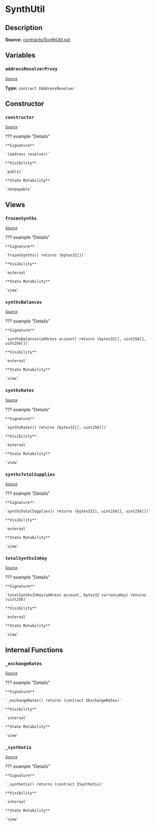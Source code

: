 # SynthUtil

## Description

**Source:** [contracts/SynthUtil.sol](https://github.com/Synthetixio/synthetix/tree/v2.35.2/contracts/SynthUtil.sol)

## Variables

### `addressResolverProxy`

<sub>[Source](https://github.com/Synthetixio/synthetix/tree/v2.35.2/contracts/SynthUtil.sol#L13)</sub>

**Type:** `contract IAddressResolver`

## Constructor

### `constructor`

<sub>[Source](https://github.com/Synthetixio/synthetix/tree/v2.35.2/contracts/SynthUtil.sol#L19)</sub>

??? example "Details"

    **Signature**

    `(address resolver)`

    **Visibility**

    `public`

    **State Mutability**

    `nonpayable`

## Views

### `frozenSynths`

<sub>[Source](https://github.com/Synthetixio/synthetix/tree/v2.35.2/contracts/SynthUtil.sol#L70)</sub>

??? example "Details"

    **Signature**

    `frozenSynths() returns (bytes32[])`

    **Visibility**

    `external`

    **State Mutability**

    `view`

### `synthsBalances`

<sub>[Source](https://github.com/Synthetixio/synthetix/tree/v2.35.2/contracts/SynthUtil.sol#L46)</sub>

??? example "Details"

    **Signature**

    `synthsBalances(address account) returns (bytes32[], uint256[], uint256[])`

    **Visibility**

    `external`

    **State Mutability**

    `view`

### `synthsRates`

<sub>[Source](https://github.com/Synthetixio/synthetix/tree/v2.35.2/contracts/SynthUtil.sol#L84)</sub>

??? example "Details"

    **Signature**

    `synthsRates() returns (bytes32[], uint256[])`

    **Visibility**

    `external`

    **State Mutability**

    `view`

### `synthsTotalSupplies`

<sub>[Source](https://github.com/Synthetixio/synthetix/tree/v2.35.2/contracts/SynthUtil.sol#L89)</sub>

??? example "Details"

    **Signature**

    `synthsTotalSupplies() returns (bytes32[], uint256[], uint256[])`

    **Visibility**

    `external`

    **State Mutability**

    `view`

### `totalSynthsInKey`

<sub>[Source](https://github.com/Synthetixio/synthetix/tree/v2.35.2/contracts/SynthUtil.sol#L31)</sub>

??? example "Details"

    **Signature**

    `totalSynthsInKey(address account, bytes32 currencyKey) returns (uint256)`

    **Visibility**

    `external`

    **State Mutability**

    `view`

## Internal Functions

### `_exchangeRates`

<sub>[Source](https://github.com/Synthetixio/synthetix/tree/v2.35.2/contracts/SynthUtil.sol#L27)</sub>

??? example "Details"

    **Signature**

    `_exchangeRates() returns (contract IExchangeRates)`

    **Visibility**

    `internal`

    **State Mutability**

    `view`

### `_synthetix`

<sub>[Source](https://github.com/Synthetixio/synthetix/tree/v2.35.2/contracts/SynthUtil.sol#L23)</sub>

??? example "Details"

    **Signature**

    `_synthetix() returns (contract ISynthetix)`

    **Visibility**

    `internal`

    **State Mutability**

    `view`
